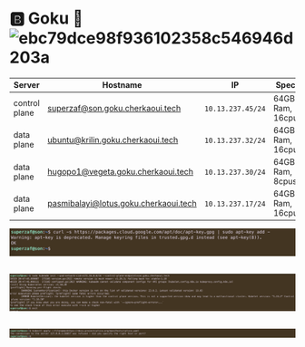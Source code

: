 # :b: Goku :kimono:     ![ebc79dce98f936102358c546946d203a](https://user-images.githubusercontent.com/94937145/228716172-59192808-aa7c-4250-98c6-f2c7c0a91dd3.jpg)
 
| Server           | Hostname                             |  IP               | Specs                 |
|------------------|--------------------------------------|-------------------|-----------------------|
| control plane    |superzaf@son.goku.cherkaoui.tech        | `10.13.237.45/24` | 64GB Ram,      16cpus |
| data plane       |ubuntu@krilin.goku.cherkaoui.tech     | `10.13.237.32/24` | 64GB Ram,      16cpus |
| data plane       |hugopo1@vegeta.goku.cherkaoui.tech     | `10.13.237.30/24` | 64GB Ram,       8cpus |
| data plane       |pasmibalayi@lotus.goku.cherkaoui.tech      | `10.13.237.17/24` | 64GB Ram,      16cpus |


<img src=images/apt-key.png width='' height='' > </img>
```
```
<img src=images/ERROR-KubeletVersion.png width='' height='' > </img>
```
```
<img src=images/connection-to-the-server-was-refused.png width='' 
height='' > </img>
```
```

